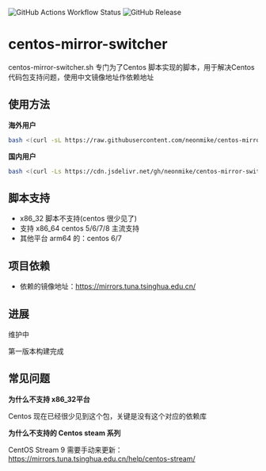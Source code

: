 ![GitHub Actions Workflow Status](https://img.shields.io/github/actions/workflow/status/neonmike/centos-mirror-switcher/blank.yml)
![GitHub Release](https://img.shields.io/github/v/release/neonmike/centos-mirror-switcher)

# centos-mirror-switcher

centos-mirror-switcher.sh 专门为了Centos 脚本实现的脚本，用于解决Centos代码包支持问题，使用中文镜像地址作依赖地址

## 使用方法

**海外用户**

```bash
bash <(curl -sL https://raw.githubusercontent.com/neonmike/centos-mirror-switcher/main/centos-mirror-switcher.sh)

```
**国内用户**
```bash
bash <(curl -Ls https://cdn.jsdelivr.net/gh/neonmike/centos-mirror-switcher@main/centos-mirror-switcher.sh) 
```


## 脚本支持

- x86_32 脚本不支持(centos 很少见了)
- 支持 x86_64 centos 5/6/7/8 主流支持
- 其他平台 arm64 的：centos 6/7

## 项目依赖

- 依赖的镜像地址：https://mirrors.tuna.tsinghua.edu.cn/

## 进展

维护中

第一版本构建完成


## 常见问题

**为什么不支持 x86_32平台**

Centos 现在已经很少见到这个包，关键是没有这个对应的依赖库

**为什么不支持的 Centos steam 系列**

CentOS Stream 9 需要手动来更新：https://mirrors.tuna.tsinghua.edu.cn/help/centos-stream/
